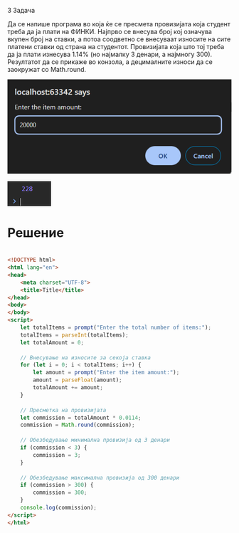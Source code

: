 3 Задача

Да се напише програма во која ќе се пресмета провизијата која студент треба да ја плати на ФИНКИ. Најпрво се внесува број кој означува вкупен број на ставки, а потоа соодветно се внесуваат износите на сите платени ставки од страна на студентот. Провизијата која што тој треба да ја плати изнесува 1.14% (но најмалку 3 денари, а најмногу 300). Резултатот да се прикаже во конзола, а децималните износи да се заокружат со Math.round.

![image](img/3.1.png)

![image](img/3.2.png)





# Решение
```html

<!DOCTYPE html>
<html lang="en">
<head>
    <meta charset="UTF-8">
    <title>Title</title>
</head>
<body>
</body>
<script>
    let totalItems = prompt("Enter the total number of items:");
    totalItems = parseInt(totalItems);
    let totalAmount = 0;

    // Внесување на износите за секоја ставка
    for (let i = 0; i < totalItems; i++) {
        let amount = prompt("Enter the item amount:");
        amount = parseFloat(amount);
        totalAmount += amount;
    }

    // Пресметка на провизијата
    let commission = totalAmount * 0.0114;
    commission = Math.round(commission);

    // Обезбедување минимална провизија од 3 денари
    if (commission < 3) {
        commission = 3;
    }

    // Обезбедување максимална провизија од 300 денари
    if (commission > 300) {
        commission = 300;
    }
    console.log(commission);
</script>
</html>

```
